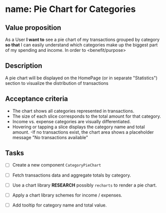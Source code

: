 
 # name: Pie Chart for Categories


## Value proposition
As a User
**I want to** see a pie chart of my transactions grouped by category
**so that** I can easily understand which categories make up the biggest part of my spending and income.
In order to <benefit/purpose>
## Description

A pie chart will be displayed on the HomePage (or in separate "Statistics") section to visualize the distribution of transactions

## Acceptance criteria
- The chart shows all categories represented in transactions.
- The size of each slice corresponds to the total amount for that category.
- Income vs. expense categories are visually differentiated.
- Hovering or tapping a slice displays the category name and total amount.
-If no transactions exist, the chart area shows a placeholder message "No transactions available"
## Tasks
- [ ] Create a new component `CategoryPieChart`
- [ ] Fetch transactions data and aggregate totals by category.
- [ ] Use a chart library **RESEARCH** possibly `recharts` to render a pie chart.
- [ ] Apply a chart library schemes for income / expenses.
- [ ] Add tooltip for category name and total value.

